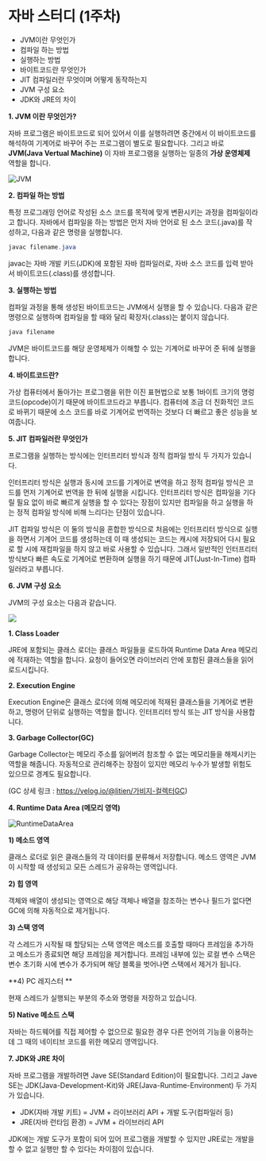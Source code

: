# 자바 스터디 (1주차)



- JVM이란 무엇인가
- 컴파일 하는 방법
- 실행하는 방법
- 바이트코드란 무엇인가
- JIT 컴파일러란 무엇이며 어떻게 동작하는지
- JVM 구성 요소
- JDK와 JRE의 차이



**1. JVM 이란 무엇인가?**

자바 프로그램은 바이트코드로 되어 있어서 이를 실행하려면 중간에서 이 바이트코드를 해석하여 기계어로 바꾸어 주는 프로그램이 별도로 필요합니다. 그리고 바로 **JVM(Java Vertual Machine)** 이 자바 프로그램을 실행하는 일종의 **가상 운영체제** 역할을 합니다. 

![JVM](/Users/sungblee/TIL/image/JVM.png)

**2. 컴파일 하는 방법**

특정 프로그래밍 언어로 작성된 소스 코드를 목적에 맞게 변환시키는 과정을 컴파일이라고 합니다. 자바에서 컴파일을 하는 방법은 먼저 자바 언어로 된 소스 코드(.java)를 작성하고, 다음과 같은 명령을 실행합니다.

```java
javac filename.java
```

 javac는 자바 개발 키드(JDK)에 포함된 자바 컴파일러로, 자바 소스 코드를 입력 받아서 바이트코드(.class)를 생성합니다.



**3. 실행하는 방법**

컴파일 과정을 통해 생성된 바이트코드는 JVM에서 실행을 할 수 있습니다. 다음과 같은 명령으로 실행하며 컴파일을 할 때와 달리 확장자(.class)는 붙이지 않습니다.

```java
java filename
```

JVM은 바이트코드를 해당 운영체제가 이해할 수 있는 기계어로 바꾸어 준 뒤에 실행을 합니다.



**4. 바이트코드란?**

가상 컴퓨터에서 돌아가는 프로그램을 위한 이진 표현법으로 보통 1바이트 크기의 명렁 코드(opcode)이기 때문에 바이트코드라고 부릅니다. 컴퓨터에 조금 더 친화적인 코드로 바뀌기 때문에 소스 코드를 바로 기계어로 번역하는 것보다 더 빠르고 좋은 성능을 보여줍니다. 

**5. JIT 컴파일러란 무엇인가**

프로그램을 실행하는 방식에는 인터프리터 방식과 정적 컴파일 방식 두 가지가 있습니다.

인터프리터 방식은 실행과 동시에 코드를 기계어로 변역을 하고 정적 컴파일 방식은 코드를 먼저 기계어로 번역을 한 뒤에 실행을 시킵니다. 인터프리터 방식은 컴파일을 기다릴 필요 없이 바로 빠르게 실행을 할 수 있다는 장점이 있지만 컴파일을 하고 실행을 하는 정적 컴파일 방식에 비해 느리다는 단점이 있습니다. 

JIT 컴파일 방식은 이 둘의 방식을 혼합한 방식으로 처음에는 인터프리터 방식으로 실행을 하면서 기계어 코드를 생성하는데 이 때 생성되는 코드는 캐시에 저장되어 다시 필요로 할 시에 재컴파일을 하지 않고 바로 사용할 수 있습니다. 그래서 일반적인 인터프리터 방식보다 빠른 속도로 기계어로 변환하며 실행을 하기 때문에  JIT(Just-In-Time) 컴파일러라고 부릅니다.



**6. JVM 구성 요소**

JVM의 구성 요소는 다음과 같습니다.

![](/Users/sungblee/Documents/JavaStudy.jpeg/JVM.jpeg.001.jpeg)

**1. Class Loader**

JRE에 포함되는 클래스 로더는 클래스 파일들을 로드하여 Runtime Data Area 메모리에 적재하는 역할을 합니다. 요청이 들어오면 라이브러리 안에 포함된 클래스들을 읽어 로드시킵니다.

**2. Execution Engine**

Execution Engine은 클래스 로더에 의해 메모리에 적재된 클래스들을 기계어로 변환하고, 명령어 단위로 실행하는 역할을 합니다. 인터프리터 방식 또는 JIT 방식을 사용합니다.

**3. Garbage Collector(GC)**

Garbage Collector는 메모리 주소를 잃어버려 참조할 수 없는 메모리들을 해제시키는 역할을 해줍니다. 자동적으로 관리해주는 장점이 있지만 메모리 누수가 발생할 위험도 있으므로 경계도 필요합니다.

(GC 상세 링크 : https://velog.io/@litien/가비지-컬렉터GC)

**4. Runtime Data Area (메모리 영역)**

![RuntimeDataArea](/Users/sungblee/TIL/image/RuntimeDataArea.png)

**1) 메소드 영역**

클래스 로더로 읽은 클래스들의 각 데이터를 분류해서 저장합니다. 메소드 영역은 JVM이 시작할 때 생성되고 모든 스레드가 공유하는 영역입니다.

**2) 힙 영역**

객체와 배열이 생성되는 영역으로 해당 객체나 배열을 참조하는 변수나 필드가 없다면 GC에 의해 자동적으로 제거됩니다.

**3) 스택 영역**

각 스레드가 시작될 때 할당되는 스택 영역은 메소드를 호출할 때마다 프레임을 추가하고 메소드가 종료되면 해당 프레임을 제거합니다. 프레임 내부에 있는 로컬 변수 스택은 변수 초기화 시에 변수가 추가되며 해당 블록을 벗어나면 스택에서 제거가 됩니다.

**4) PC 레지스터 **

현재 스레드가 실행되는 부분의 주소와 명령을 저장하고 있습니다.

**5) Native 메소드 스택**

자바는 하드웨어를 직접 제어할 수 없으므로 필요한 경우 다른 언어의 기능을 이용하는데 그 때의 네이티브 코드를 위한 메모리 영역입니다.



**7. JDK와 JRE 차이**

자바 프로그램을 개발하려면 Jave SE(Standard Edition)이 필요합니다. 그리고 Jave SE는 JDK(Java-Development-Kit)와 JRE(Java-Runtime-Environment) 두 가지가 있습니다.

- JDK(자바 개발 키트) = JVM + 라이브러리 API + 개발 도구(컴파일러 등)
- JRE(자바 런타임 환경) = JVM + 라이브러리 API

JDK에는 개발 도구가 포함이 되어 있어 프로그램을 개발할 수 있지만 JRE로는 개발을 할 수 없고 실행만 할 수 있다는 차이점이 있습니다.